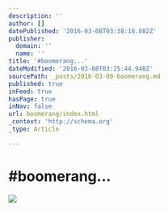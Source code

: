 ```yaml
---
description: ''
author: []
datePublished: '2016-03-08T03:38:16.882Z'
publisher:
  domain: ''
  name: ''
title: '#boomerang...'
dateModified: '2016-03-08T03:25:44.940Z'
sourcePath: _posts/2016-03-08-boomerang.md
published: true
inFeed: true
hasPage: true
inNav: false
url: boomerang/index.html
_context: 'http://schema.org'
_type: Article

---
```

# \#boomerang...
![](https://the-grid-user-content.s3-us-west-2.amazonaws.com/956be7b8-b98c-43c4-aed9-ffacdd995ca8.png)